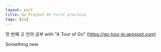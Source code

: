 ```yaml
---
layout: post
title: Go Project #1 First practice
tags: [Go]
---
```


첫 번째 고 언어 공부
with "A Tour of Go" (https://go-tour-kr.appspot.com)

Something new 

